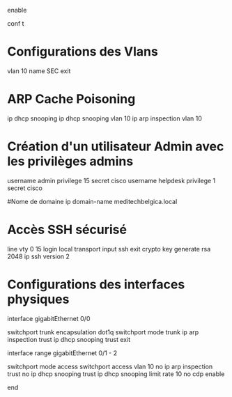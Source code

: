 enable

conf t

# Configurations des Vlans
vlan 10
name SEC
exit

# ARP Cache Poisoning
ip dhcp snooping
ip dhcp snooping vlan 10
ip arp inspection vlan 10


# Création d'un utilisateur Admin avec les privilèges admins
username admin privilege 15 secret cisco
username helpdesk privilege 1 secret cisco

#Nome de domaine
ip domain-name  meditechbelgica.local

# Accès SSH sécurisé
line vty 0 15
login local
transport input ssh
exit
crypto key generate rsa
2048
ip ssh version 2

# Configurations des interfaces physiques
interface gigabitEthernet 0/0

switchport trunk encapsulation dot1q
switchport mode trunk
ip arp inspection trust
ip dhcp snooping trust
exit

interface range gigabitEthernet 0/1 - 2

switchport mode access
switchport access vlan 10
no ip arp inspection trust
no ip dhcp snooping trust
ip dhcp snooping limit rate 10
no cdp enable

end

